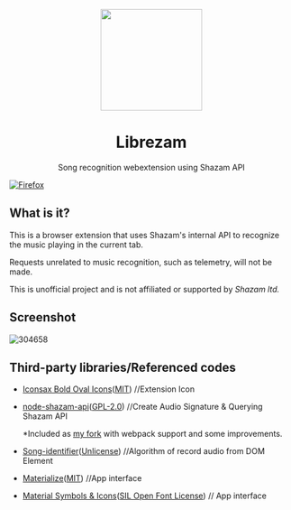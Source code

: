 <p align="center">
  <img width="180" src="https://github.com/user-attachments/assets/6d7161dd-8e40-4f5f-9163-9ba34492655b">
  <h1 align="center">Librezam</h1>
  <div align="center">Song recognition webextension using Shazam API</div>
</p>

[![Firefox](https://extensionworkshop.com/assets/img/documentation/publish/get-the-addon-178x60px.dad84b42.png)](https://addons.mozilla.org/firefox/addon/librezam/)

## What is it?
This is a browser extension that uses Shazam's internal API to recognize the music playing in the current tab.

Requests unrelated to music recognition, such as telemetry, will not be made.

This is unofficial project and is not affiliated or supported by *Shazam ltd.*

## Screenshot
![304658](https://github.com/user-attachments/assets/bf07a292-4f6e-4d16-91ad-dd07801825bd)


## Third-party libraries/Referenced codes
* [Iconsax Bold Oval Icons](https://www.svgrepo.com/svg/495541/music-square-search)([MIT](https://www.svgrepo.com/page/licensing/#MIT)) //Extension Icon
* [node-shazam-api](https://github.com/asivery/node-shazam-api)([GPL-2.0](https://github.com/asivery/node-shazam-api/blob/master/LICENSE)) //Create Audio Signature & Querying Shazam API

  \*Included as [my fork](https://github.com/FoxRefire/node-shazam-api/tree/webpack) with webpack support and some improvements.
* [Song-identifier](https://gitlab.com/losnappas/Song-identifier/-/blob/master/songid-react/src/record.js?ref_type=heads)([Unlicense](https://gitlab.com/losnappas/Song-identifier/-/blob/master/LICENSE?ref_type=heads)) //Algorithm of record audio from DOM Element
* [Materialize](https://github.com/materializecss/materialize)([MIT](https://github.com/materializecss/materialize/blob/main/LICENSE)) //App interface
* [Material Symbols & Icons](https://fonts.google.com/icons)([SIL Open Font License](https://openfontlicense.org/)) // App interface

